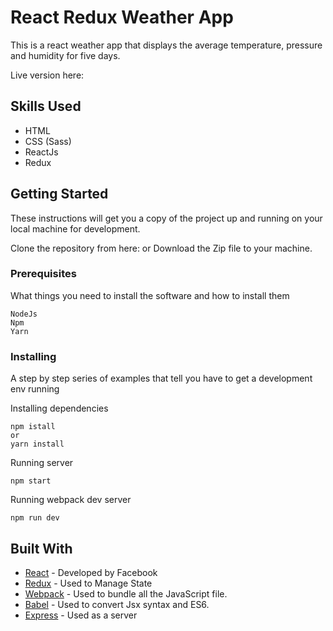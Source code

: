 # React Redux Weather App

This is a react weather app that displays the average temperature, pressure and humidity for five days.

Live version here:

## Skills Used

* HTML
* CSS (Sass)
* ReactJs
* Redux

## Getting Started

These instructions will get you a copy of the project up and running on your local machine for development.

Clone the repository from here:  or Download the Zip file to your machine.

### Prerequisites

What things you need to install the software and how to install them

```
NodeJs
Npm
Yarn
```

### Installing

A step by step series of examples that tell you have to get a development env running

Installing dependencies

```
npm istall
or
yarn install
```

Running server

```
npm start
```

Running webpack dev server

```
npm run dev
```

## Built With

* [React](https://facebook.github.io/react/) - Developed by Facebook
* [Redux](http://redux.js.org/) - Used to Manage State
* [Webpack](https://webpack.github.io/) - Used to bundle all the JavaScript file.
* [Babel](https://babeljs.io/) - Used to convert Jsx syntax and ES6.
* [Express](https://rometools.github.io/rome/) - Used as a server
